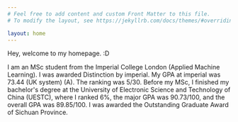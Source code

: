 ```yaml
---
# Feel free to add content and custom Front Matter to this file.
# To modify the layout, see https://jekyllrb.com/docs/themes/#overriding-theme-defaults

layout: home
---
```

Hey, welcome to my homepage. :D

I am an MSc student from the Imperial College London (Applied Machine Learning). I was awarded Distinction by imperial. My GPA at imperial was 73.44 (UK system) (A). The ranking was 5/30. Before my MSc, I finished my bachelor's degree at the University of Electronic Science and Technology of China (UESTC), where I ranked 6%, the major GPA was 90.73/100, and the overall GPA was 89.85/100. I was awarded the Outstanding Graduate Award of Sichuan Province. 